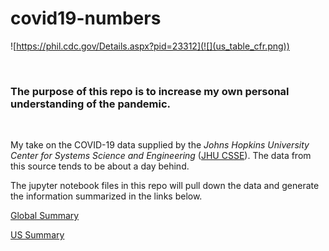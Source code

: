# covid19-numbers

![https://phil.cdc.gov/Details.aspx?pid=23312](![](us_table_cfr.png))

&ensp;

### The purpose of this repo is to increase my own personal understanding of the pandemic.

&ensp;

My take on the COVID-19 data supplied by the *Johns Hopkins University Center for Systems Science and Engineering* ([JHU CSSE](https://github.com/CSSEGISandData/COVID-19)).  The data from this source tends to be about a day behind. 

The jupyter notebook files in this repo will pull down the data and generate the information summarized in the links below.

[Global Summary](summary_global.md)

[US Summary](summary_us.md)
